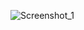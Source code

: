 
![Screenshot_1](https://github.com/ibuu31/weather_app/assets/94115128/f884ce32-1e42-4521-90fa-e7e1302ccd6b)

